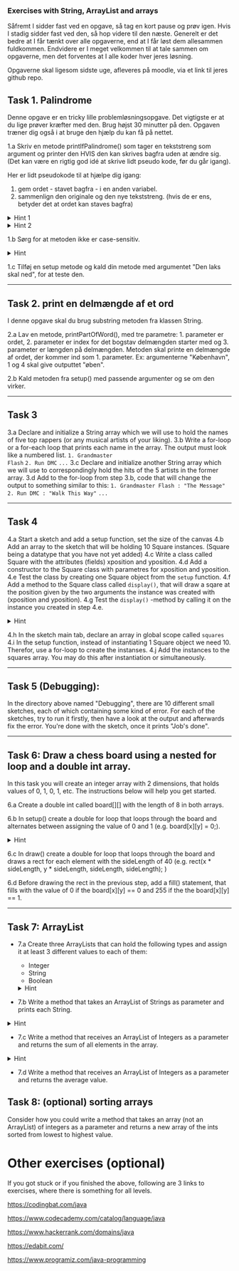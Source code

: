 ### Exercises with String, ArrayList and arrays


Såfremt I sidder fast ved en opgave, så tag en kort pause og prøv igen. Hvis I stadig sidder fast ved den, så hop videre til den næste.
Generelt er det bedre at I får tænkt over alle opgaverne, end at I får løst dem allesammen fuldkommen. 
Endvidere er I meget velkommen til at tale sammen om opgaverne, men det forventes at I alle koder hver jeres løsning. 


Opgaverne skal ligesom sidste uge, afleveres på moodle, via et link til jeres github repo. 


## Task 1. Palindrome
Denne opgave er en tricky lille problemløsningsopgave. Det vigtigste er at du lige prøver kræfter med den. Brug højst 30 minutter på den. Opgaven træner dig også i at bruge den hjælp du kan få på nettet.

  1.a Skriv en metode printIfPalindrome() som tager en tekststreng som argument og printer den HVIS den kan skrives bagfra uden at ændre sig. (Det kan være en rigtig god idé at skrive lidt pseudo kode, før du går igang). 
 
 Her er lidt pseudokode til at hjælpe dig igang: 
  1. gem ordet - stavet bagfra - i en anden variabel.
  2. sammenlign den originale og den nye tekststreng. (hvis de er ens, betyder det at ordet kan staves bagfra)


 <details>
    
  <summary>Hint 1</summary>
  <p>En måde at få stavet ordet bagfra er at bruge et for-loop der starter fra det sidste bogstav i tekststrengen. Med String klassens charAt() metode (https://www.w3schools.com/java/ref_string_charat.asp), kan du få fat i hver enkelt bogstav og tilføje dem én ad gangen til en opsamlingsvariabel. 

  </p>
</details>

  <details>
  <summary>Hint 2</summary>
  <p>Alternativt kan du lede på nettet efter noget kode der kan inspirere. Tjek denne løsning: https://www.w3schools.com/Java/java_howto_reverse_string.asp - en helt anden strategi end den fra Hint 1.
  </p>
</details>
  
  1.b Sørg for at metoden ikke er case-sensitiv. 
  <details>
  <summary>Hint </summary>
  <p>Du skal bruge en af String klassens metoder. Kig efter en passende en her: https://www.w3schools.com/java/java_ref_string.asp
  </p>
</details>


  1.c Tilføj en setup metode og kald din metode med argumentet "Den laks skal ned", for at teste den.

---

## Task 2. print en delmængde af et ord

I denne opgave skal du brug substring metoden fra klassen String.

2.a Lav en metode, printPartOfWord(), med tre parametre: 1. parameter er ordet, 2. parameter er index for det bogstav delmængden starter med og 3.  parameter er længden på delmængden. Metoden skal printe en delmængde af ordet, der kommer ind som 1. parameter. 
Ex: argumenterne "København", 1 og 4  skal give outputtet "øben". 

2.b Kald metoden fra setup() med passende argumenter og se om den virker. 


---

## Task 3 
3.a Declare and initialize a String array which we will use to hold the names of five top rappers (or any musical artists of your liking).
3.b Write a for-loop or a for-each loop that prints each name in the array. The output must look like a numbered list.
<code>1. Grandmaster Flash</code>
<code>2. Run DMC</code>
<code>...</code>
3.c Declare and initialize another String array which we will use to correspondingly hold the hits of the 5 artists in the former array.
3.d Add to the for-loop from step 3.b, code that will change the output to something similar to this:
<code>1. Grandmaster Flash : "The Message"</code>
<code>2. Run DMC  : "Walk This Way"</code>
<code>...</code>

---

## Task 4 

4.a Start a sketch and add a setup function, set the size of the canvas
4.b Add an array to the sketch that will be holding 10 Square instances. (Square being a datatype that you have not yet added)
4.c Write a class called Square with the attributes (fields) xposition and yposition. 
4.d Add a constructor to the Square class with parametres for xposition and yposition.
4.e Test the class by creating one Square object from the <code>setup</code> function. 
4.f Add a method to the Square class called <code>display()</code>, that will draw a sqare at the position given by the two arguments the instance was created with (xposition and yposition). 
4.g Test the <code>display()</code> -method  by calling it on the instance you created in step 4.e.
<details>
  <summary>Hint</summary>
  <code>square.display();</code>
</details>

4.h In the sketch main tab, declare an array in global scope called <code>squares</code>
4.i In the setup function, instead of instantiating 1 Square object we need 10. Therefor, use a for-loop to create the instanses. 
4.j Add the instances to the squares array. You may do this after instantiation or simultaneously.


---

## Task 5 (Debugging):
In the directory above named "Debugging", there are 10 different small sketches, each of which containing some kind of error. For each of the sketches, try to run it firstly, then have a look at the output and afterwards fix the error. You're done with the sketch, once it prints "Job's done". 

---

## Task 6: Draw a chess board using a nested for loop and a double int array. 
In this task you will create an integer array with 2 dimensions, that holds values of 0, 1, 0, 1, etc. The instructions below will help you get started. 

6.a Create a double int called board[][] with the length of 8 in both arrays. 

6.b In setup() create a double for loop that loops through the board and alternates between assigning the value of 0 and 1 (e.g. board[x][y] = 0;). 
<details>
  <summary>Hint</summary>
  <p>use the modulus operator</p>
</details>


6.c In draw() create a double for loop that loops through the board and draws a rect for each element with the sideLength of 40 (e.g. rect(x * sideLength, y * sideLength, sideLength, sideLength); )

6.d Before drawing the rect in the previous step, add a fill() statement, that fills with the value of 0 if the board[x][y] == 0 and  255 if the the board[x][y] == 1.

---


## Task 7: ArrayList 

- 7.a Create three ArrayLists that can hold the following types and assign it at least 3 different values to each of them: 
  - Integer
  - String 
  - Boolean 
  
  <details>
  <summary>Hint</summary>
  <p>ArrayLists can not contain primitive types such as int or boolean. But we can use the Java classes Integer and Boolean instead. We can still add numbers and truth-values to the ArrayLists (for example 17 or false) and we can read the elements from the ArrayList() via <code>get()</code> as ints and booleans. </p>
</details>

- 7.b Write a method that takes an ArrayList of Strings as parameter and prints each String.

 <details>
  <summary>Hint</summary>
  <p>The method-signature might look similar to this:<code>void printList(ArrayList<\String\> listToPrint) </code> </p>
</details>

- 7.c Write a method that receives an ArrayList of Integers as a parameter and returns the sum of all elements in the array.

 <details>
  <summary>Hint</summary>
  <p>The method-signature might look similar to this:<code>int printList(ArrayList<\Integer\> listToPrint) </code> </p>
</details>

- 7.d Write a method that receives an ArrayList of Integers as a parameter and returns the average value. 

## Task 8: (optional) sorting arrays
Consider how you could write a method that takes an array (not an ArrayList) of integers as a parameter and returns a new array of the ints sorted from lowest to highest value.

# Other exercises (optional)
If you got stuck or if you finished the above, following are 3 links to exercises, where there is something for all levels.

https://codingbat.com/java 

https://www.codecademy.com/catalog/language/java 
 
https://www.hackerrank.com/domains/java 

https://edabit.com/ 

https://www.programiz.com/java-programming 

